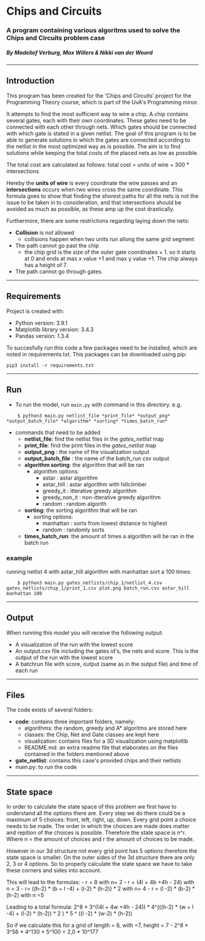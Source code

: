 # Chips and Circuits
### A program containing various algoritms used to solve the Chips and Circuits problem case
##### By Madelief Verburg, Max Willers & Nikki van der Woord
------------------------------------------------------

## Introduction
This program has been created for the 'Chips and Circuits' project for the Programming Theory course, which is part of the UvA's Programming minor.

It attempts to find the most sufficient way to wire a chip. A chip contains several gates, each with their own coordinates. These gates need to be connected with each other through nets. Which gates should be connected with which gate is stated in a given netlist. The goal of this program is to be able to generate solutions in which the gates are connected according to the netlist in the most optimized way as is possible. The aim is to find solutions while keeping the total costs of the placed nets as low as possible.

The total cost are calculated as follows:
    total cost = units of wire + 300 * intersections

Hereby the **units of wire** is every coordinate the wire passes and an **intersections** occurs when two wires cross the same coordinate. This formula goes to show that finding the shorest paths for all the nets is not the issue to be taken in to consideration, and that intersections should be avoided as much as possible, as these amp up the cost drastically. 

Furthermore, there are some restrictions regarding laying down the nets:
-  **Collision** is not allowed
    - collisions happen when two units run allong the same grid segment
- The path cannot go past the chip
    - the chip grid is the size of the outer gate coordinates + 1. so it starts at 0 and ends at max x value +1 and max y value +1. The chip always has a height of 7.
- The path cannot go through gates. 
--------------------------------------------------
## Requirements

Project is created with:
* Python version: 3.9.1
* Matplotlib library version: 3.4.3
* Pandas version: 1.3.4

To succesfully run this code a few packages need to be installed, which are noted in requirements.txt. This packages can be downloaded using pip:

```
pip3 install -r requirements.txt
```
--------------------------------------------------
## Run 
- To run the model, run ``main.py`` with command in this directory. e.g.

```
    $ python3 main.py netlist_file *print_file* *output_png* *output_batch_file* *algorithm* *sorting* *times_batch_run*
```
- commands that need to be added
    - **netlist_file**: find the netlist files in the *gates_netlist* map
    - **print_file**: find the print files in the *gates_netlist* map
    - **output_png** : the name of the visualization output
    - **output_batch_file** : the name of the batch_run csv output
    - **algorithm sorting**: the algorithm that will be ran
        - algorithm options:
            - astar   : astar algorithm
            - astar_hill  : astar algorithm with hillclimber
            - greedy_it  : itterative greedy algorithm
            - greedy_non_it   : non-itterative greedy algorithm
            - random  : random algorith
    - **sorting**: the sorting algorithm that will be ran
        - sorting options:
            - manhattan  : sorts from lowest distance to highest
            - random   : randomly sorts
    - **times_batch_run**: the amount of times a algorithm will be ran in the batch run


### example 
running netlist 4 with astar_hill algorithm with manhattan sort a 100 times:
```
    $ python3 main.py gates_netlists/chip_1/netlist_4.csv gates_netlists/chip_1/print_1.csv plot.png batch_run.csv astar_hill manhattan 100
```

---------------------------------------------------
## Output

When running this model you will receive the following output:
- A visualization of the run with the lowest score 
- An output.csv file including the gates id's, the nets and score. This is the output of the run with the lowest score
- A batchrun file with score, output (same as in the output file) and time of each run

---------------------------------------------------
## Files
The code exists of several folders:
- **code**: contains three important folders, namely:
    - algorithms: the random, greedy and A* algoritms are stored here
    - classes: the Chip, Net and Gate classes are kept here
    - visualization: contains files for a 3D visualization using matplotlib
    - README.md: an extra readme file that elaborates on the files contained in the folders mentioned above
- **gate_netlist**: contains this case's provided chips and their netlists
- main.py: to run the code

--------------------------------------------------
## State space

In order to calculate the state space of this problem we first have to understand all the options there are. Every step we do there could be a maximum of 5 choices: front, left, right, up, down. Every grid point a choice needs to be made. The order in which the choices are made does matter and repition of the choices is possible. Therefore the state space is n^r. Where n = the amount of choices and r the amount of choices to be made.

However in our 3d structure not every grid point has 5 options therefore the state space is smaller. On the outer sides of the 3d structure there are only 2, 3 or 4 options. So to properly calculate the state space we have to take these corners and sides into account.

This will lead to the formulas:
	- r = 8 with n= 2 
	-  r = (4l + 4b +4h - 24) with n = 3 
	-  r= ((h-2) * (b + l -4) + (l-2) * (h-2)) * 2 with n= 4 
	-  r = (l -2) * (b-2) * (h-2)  with n =5

Leading to a total formula:
2^8 * 3^((4l + 4w +4h - 24)) * 4^(((h-2) * (w + l -4) + (l-2) * (h-2)) * 2 ) *  5 ^ ((l -2) * (w-2) * (h-2)) 

So if we calculate this for a grid of length = 6, with =7, height = 7 
    - 2^8 * 3^56 * 4^130 * 5^100 = 2,0 * 10^177



